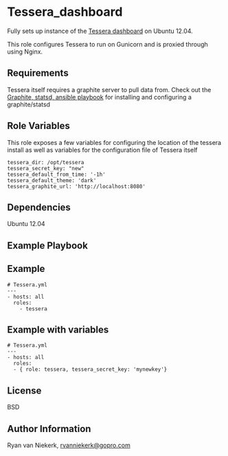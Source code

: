 Tessera_dashboard
========

Fully sets up instance of the [Tessera dashboard](https://github.com/urbanairship/tessera) on Ubuntu 12.04.

This role configures Tessera to run on Gunicorn and is proxied through using Nginx.

Requirements
------------

Tessera itself requires a graphite server to pull data from.  Check out the [Graphite, statsd, ansible playbook](https://github.com/DandyDev/graphite-statsd-ansible-vagrant) for installing and configuring a graphite/statsd

Role Variables
--------------

This role exposes a few variables for configuring the location of the tessera install as well as variables for the configuration file of Tessera itself

```
tessera_dir: /opt/tessera
tessera_secret_key: "new" 
tessera_default_from_time: '-1h'
tessera_default_theme: 'dark'
tessera_graphite_url: 'http://localhost:8080'
```

Dependencies
------------

Ubuntu 12.04

Example Playbook
-------------------------

## Example
```
# Tessera.yml
---
- hosts: all
  roles:
    - tessera
```

## Example with variables
```
# Tessera.yml
---
- hosts: all
  roles:
  - { role: tessera, tessera_secret_key: 'mynewkey'}
```

License
-------

BSD

Author Information
------------------

Ryan van Niekerk, rvanniekerk@gopro.com
